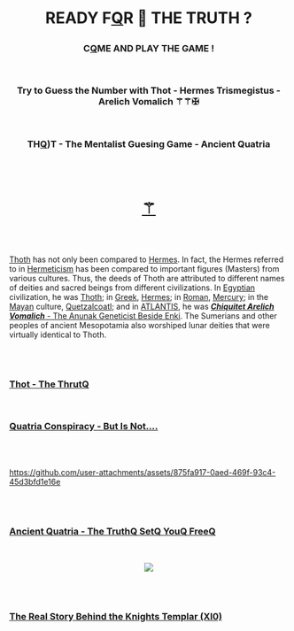 
<br><br>



# <p align="center">   READY F[Q]()R  🧬 THE  TRUTH ?  
### <p align="center"> C[Q]()ME AND PLAY THE GAME ! 

<br>

### <p align="center"> Try to Guess the Number with Thot - Hermes Trismegistus - Arelich Vomalich ⚚⚚✠

<br>

### <p align="center">TH[Q](https://github.com/user-attachments/assets/5d2b99f7-6360-46cd-9e98-5effeb1b37cc))T - The Mentalist Guesing Game  - Ancient Quatria


<br><br>


<h1 align="center">
  <a href="https://fabianacampanari.github.io/Thot-MentalistQ-GameQ/" title="Thoth Mentalist Q">⚚</a>
</h1>


<!--
### <p align="center"> [⚚](https://fabianacampanari.github.io/Thot-MentalistQ-GameQ/)  
-->

<br><br>



[Thoth]() has not only been compared to [Hermes](). In fact, the Hermes referred to in [Hermeticism]() has been compared to important figures (Masters) from various cultures. Thus, the deeds of Thoth are attributed to different names of deities and sacred beings from different civilizations. In [Egyptian]() civilization, he was [Thoth](); in [Greek](), [Hermes](); in [Roman](), [Mercury](); in the [Mayan]() culture, [Quetzalcoatl](); and in [ATLANTIS](), he was [***Chiquitet Arelich Vomalich*** - The Anunak Geneticist Beside Enki](). The Sumerians and other peoples of ancient Mesopotamia also worshiped lunar deities that were virtually identical to Thoth.


<br><br>


### [Thot - The ThrutQ](https://thoth3126.com.br/)

<br>

### [Quatria Conspiracy - But Is Not....](https://www.timboucher.ca/?s=quatria)


<br><br>


https://github.com/user-attachments/assets/875fa917-0aed-469f-93c4-45d3bfd1e16e

<br>


<br>

### [Ancient Quatria - The TruthQ SetQ YouQ FreeQ ](https://lostbooks.gumroad.com/l/quatria-conspiracy)

<br>

<p align="center"> 
  <img src="https://github.com/user-attachments/assets/e2e15e61-e380-4414-beba-713c161c882d" />


<br><br>


### [The Real Story Behind the Knights Templar (XI0)](https://thoth3126.com.br/a-real-historia-por-tras-dos-cavaleiros-templarios-xi/)


<br>




<br>



